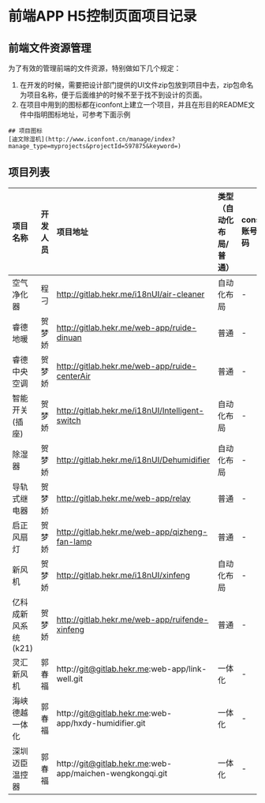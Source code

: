 # 前端APP H5控制页面项目记录

## 前端文件资源管理

为了有效的管理前端的文件资源，特别做如下几个规定：
1. 在开发的时候，需要把设计部门提供的UI文件zip包放到项目中去，zip包命名为项目名称，便于后面维护的时候不至于找不到设计的页面。
2. 在项目中用到的图标都在iconfont上建立一个项目，并且在形目的README文件中指明图标地址，可参考下面示例

```
## 项目图标
[迪文除湿机](http://www.iconfont.cn/manage/index?manage_type=myprojects&projectId=597875&keyword=)
```

## 项目列表
| 项目名称 | 开发人员 | 项目地址 | 类型（自动化布局/普通）| console账号密码 | 开始时间 | 结束时间 | 备注 |
| :--- | :--- | :--- | :--- | :--- | :--- | :--- | :--- |
| 空气净化器 | 程刁 | http://gitlab.hekr.me/i18nUI/air-cleaner | 自动化布局 | - | 2018-03-01 |  2018-03-08 | - |
| 睿德地暖 | 贺梦娇 | http://gitlab.hekr.me/web-app/ruide-dinuan | 普通 | - | 2018-03-06 |  2018-03-12 | - |
| 睿德中央空调 | 贺梦娇 | http://gitlab.hekr.me/web-app/ruide-centerAir | 普通 | - | 2018-03-12 |  2018-03-16 | - |
| 智能开关(插座) | 贺梦娇 | http://gitlab.hekr.me/i18nUI/Intelligent-switch | 自动化布局 | - | 2018-03-19 |  2018-03-22 | - |
| 除湿器 | 贺梦娇 | http://gitlab.hekr.me/i18nUI/Dehumidifier | 自动化布局 | - | 2018-03-20 |  2018-03-22 | - |
| 导轨式继电器 | 贺梦娇 | http://gitlab.hekr.me/web-app/relay | 普通 | - | 2018-03-23 |  2018-03-23 | - |
| 启正风扇灯 | 贺梦娇 | http://gitlab.hekr.me/web-app/qizheng-fan-lamp | 普通 | - | 2018-03-29 |  2018-03-30 | - |
| 新风机 | 贺梦娇 | http://gitlab.hekr.me/i18nUI/xinfeng | 自动化布局 | - | 2018-04-09 |  2018-04-11 | - |
| 亿科成新风系统(k21) | 贺梦娇 | http://gitlab.hekr.me/web-app/ruifende-xinfeng | 普通 | - | 2018-04-15 |  2018-04-19 | - |
| 灵汇新风机 | 郭春福 | http://git@gitlab.hekr.me:web-app/link-well.git | 一体化 | - | 2018-04-14 | 2018-04-18 |
| 海峡德越一体化 | 郭春福 | http://git@gitlab.hekr.me:web-app/hxdy-humidifier.git | 一体化 | - | 2018-04-19 | 2018-04-22 | - |
| 深圳迈臣温控器 | 郭春福 | http://git@gitlab.hekr.me:web-app/maichen-wengkongqi.git | 一体化 | - | 2018-04-22 | 2018-04-26 | - |

